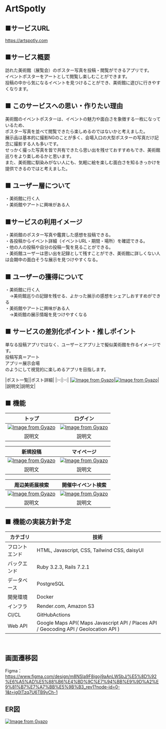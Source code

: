 # ArtSpotly

## ■サービスURL
https://artspotly.com

## ■サービス概要
訪れた美術館（展覧会）のポスター写真を投稿・閲覧ができるアプリです。<br>
イベントポスターをアートとして閲覧し楽しむことができます。<br>
投稿の中から気になるイベントを見つけることができ、美術館に遊びに行きやすくなります。<br>

## ■ このサービスへの思い・作りたい理由
美術館のイベントポスターは、イベントの魅力や面白さを象徴する一枚になっているため、<br>
ポスター写真を並べて閲覧できたら楽しめるのではないかと考えました。<br>
展示品は基本的に撮影NGのことが多く、会場入口の大型ポスターの写真だけ記念に撮影する人も多いです。<br>
せっかく撮った写真を皆で共有できたら思い出を残せておすすめもでき、美術館巡りをより楽しめるかと思います。<br>
また、美術館に馴染みがない人にも、気軽に絵を楽しむ面白さを知るきっかけを提供できるのではと考えました。<br>

## ■ ユーザー層について
・美術館に行く人<br>
・美術館やアートに興味がある人<br>

## ■サービスの利用イメージ
・美術館のポスター写真や鑑賞した感想を投稿できる。<br>
・各投稿からイベント詳細（イベントURL・期間・場所）を確認できる。<br>
・他の人の投稿や自分の投稿一覧を見ることができる。<br>
・美術館ユーザーは思い出を記録として残すことができ、美術館に詳しくない人は会期中の面白そうな展示を見つけやすくなる。<br>

## ■ ユーザーの獲得について
・美術館に行く人<br>
　→美術館巡りの記録を残せる、よかった展示の感想をシェアしおすすめができる<br>
・美術館やアートに興味がある人<br>
　→美術館の展示情報を見つけやすくなる<br>

## ■ サービスの差別化ポイント・推しポイント
単なる投稿アプリではなく、ユーザーとアプリ上で擬似美術館を作るイメージです。<br>
投稿写真＝アート<br>
アプリ＝展示会場<br>
のようにして視覚的に楽しめるアプリを目指します。<br>

|ポスト一覧||ポスト詳細|
|:-:|:-:|
|[![Image from Gyazo](https://i.gyazo.com/a7756c211f575b18c564676f896b9344.gif)](https://gyazo.com/a7756c211f575b18c564676f896b9344)|[![Image from Gyazo](https://i.gyazo.com/5eadab7e3a21f96a162042a055fb5132.jpg)](https://gyazo.com/5eadab7e3a21f96a162042a055fb5132)|
|説明文|説明文|


## ■ 機能
|トップ|ログイン|
|:-:|:-:|
|[![Image from Gyazo](https://i.gyazo.com/8bd3401cdf5a25c8b98295de44e1cf87.gif)](https://gyazo.com/8bd3401cdf5a25c8b98295de44e1cf87)|[![Image from Gyazo](https://i.gyazo.com/badc2eea32e5dab69b62df31cfe906af.png)](https://gyazo.com/badc2eea32e5dab69b62df31cfe906af)|
|説明文|説明文|

|新規投稿|マイページ|
|:-:|:-:|
|[![Image from Gyazo](https://i.gyazo.com/dba27067c8e7fd2367e73ab748c2075e.gif)](https://gyazo.com/dba27067c8e7fd2367e73ab748c2075e)|[![Image from Gyazo](https://i.gyazo.com/dea1dc5a642abc7fd255fa2d67349fff.gif)](https://gyazo.com/dea1dc5a642abc7fd255fa2d67349fff)|
|説明文|説明文|

|周辺美術展検索|開催中イベント検索|
|:-:|:-:|
|[![Image from Gyazo](https://i.gyazo.com/ef27dfd275146740be856ce977b25223.gif)](https://gyazo.com/ef27dfd275146740be856ce977b25223)|[![Image from Gyazo](https://i.gyazo.com/f61e91949a62550ca504cffe9a7ad405.gif)](https://gyazo.com/f61e91949a62550ca504cffe9a7ad405)|
|説明文|説明文|

## ■ 機能の実装方針予定
| カテゴリ | 技術 |
----|----
| フロントエンド | HTML, Javascript, CSS, Tailwind CSS, daisyUI |
| バックエンド | Ruby 3.2.3, Rails 7.2.1 |
| データベース | PostgreSQL |
| 開発環境 | Docker |
| インフラ | Render.com, Amazon S3 |
| CI/CL | GitHubActions |
| Web API | Google Maps API( Maps Javascript API / Places API / Geocoding API / Geolocation API )
<br>

## 画面遷移図
Figma：https://www.figma.com/design/m8NSla9F8igoj9aAnLWSbJ/%E5%8D%92%E6%A5%AD%E5%88%B6%E4%BD%9C%E7%94%BB%E9%9D%A2%E9%81%B7%E7%A7%BB%E5%9B%B3_rev1?node-id=0-1&t=ig0lTzq7U6TB9yCh-1
<br>

## ER図
[![Image from Gyazo](https://i.gyazo.com/3a4fa2c193c9c7b0b3c6784f14c93787.png)](https://gyazo.com/3a4fa2c193c9c7b0b3c6784f14c93787)
<br>